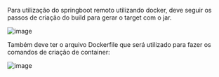 Para utilização do springboot remoto utilizando docker, deve seguir os passos de criação do build para gerar o target com o jar.

![image](https://user-images.githubusercontent.com/28828127/180907791-8a6d70e0-0a3a-46f3-a3f0-c848a422fd75.png)


Também deve ter o arquivo Dockerfile que será utilizado para fazer os comandos de criação de container:

![image](https://user-images.githubusercontent.com/28828127/180907883-f46c4323-8ead-41f5-8123-498991367e12.png)

